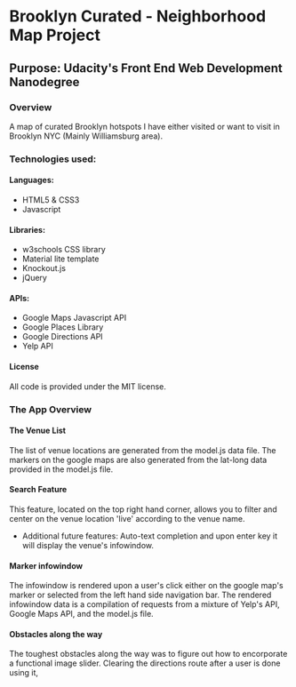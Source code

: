 # Brooklyn Curated - Neighborhood Map Project
## Purpose: Udacity's Front End Web Development Nanodegree

### Overview
A map of curated Brooklyn hotspots I have either visited or want to visit in Brooklyn NYC (Mainly Williamsburg area).

### Technologies used:

#### Languages:
- HTML5 & CSS3
- Javascript

#### Libraries:
- w3schools CSS library
- Material lite template
- Knockout.js
- jQuery

#### APIs:
- Google Maps Javascript API
- Google Places Library
- Google Directions API
- Yelp API

#### License
All code is provided under the MIT license.

### The App Overview

#### The Venue List
The list of venue locations are generated from the model.js data file. The markers on the google maps are also generated from the lat-long data provided in the model.js file.

#### Search Feature
This feature, located on the top right hand corner, allows you to filter and center on the venue location 'live' according to the venue name.
- Additional future features: Auto-text completion and upon enter key it will display the venue's infowindow.

#### Marker infowindow
The infowindow is rendered upon a user's click either on the google map's marker or selected from the left hand side navigation bar. The rendered infowindow data is a compilation of requests from a mixture of Yelp's API, Google Maps API, and the model.js file.

#### Obstacles along the way
The toughest obstacles along the way was to figure out how to encorporate a functional image slider. Clearing the directions route after a user is done using it,


